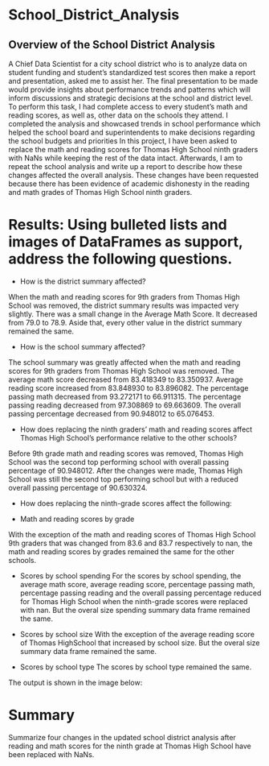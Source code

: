# School_District_Analysis

## Overview of the School District Analysis
A Chief Data Scientist for a city school district who is to analyze data on student funding and student’s standardized test scores then make a report and presentation, asked me to assist her. The final presentation to be made would provide insights about performance trends and patterns which will inform discussions and strategic decisions at the school and district level.
To perform this task, I had complete access to every student’s math and reading scores, as well as, other data on the schools they attend. I completed the analysis and showcased trends in school performance which helped the school board and superintendents to make decisions regarding the school budgets and priorities
In this project, I have been asked to replace the math and reading scores for Thomas High School ninth graders with NaNs while keeping the rest of the data intact. Afterwards, I am to repeat the school analysis and write up a report to describe how these changes affected the overall analysis. These changes have been requested because there has been evidence of academic dishonesty in the reading and math grades of Thomas High School ninth graders.

# Results: Using bulleted lists and images of DataFrames as support, address the following questions.
* How is the district summary affected?

 When the math and reading scores for 9th graders from Thomas High School was removed, the district summary results was impacted very slightly. There was a small change in the Average Math Score. It decreased from 79.0 to 78.9. Aside that, every other value in the district summary remained the same. 
 
* How is the school summary affected?

The school summary was greatly affected when the math and reading scores for 9th graders from Thomas High School was removed. The average math score decreased from 83.418349	  to 83.350937. Average reading score increased from 83.848930 to 83.896082. The percentage passing math decreased from 93.272171 to 66.911315. The percentage passing reading decreased from 97.308869 to 69.663609. The overall passing percentage decreased from 90.948012 to 65.076453.

* How does replacing the ninth graders’ math and reading scores affect Thomas High School’s performance relative to the other schools?

Before 9th grade math and reading scores was removed, Thomas High School was the second top performing school with overall passing percentage of 90.948012. After the changes were made, Thomas High School was still the second top performing school but with a reduced overall passing percentage of 90.630324.
  
* How does replacing the ninth-grade scores affect the following:
- Math and reading scores by grade

With the exception of the math and reading scores of Thomas High School 9th graders that was changed from  83.6 and 83.7 respectively to nan, the math and reading  scores by grades remained the same for the other schools.
  
- Scores by school spending
For the scores by school spending, the average math score, average reading score, percentage passing math, percentage passing reading and the overall passing percentage reduced for Thomas High School when the ninth-grade scores were replaced with nan. 
But the overal size spending summary data frame remained the same. 

-	Scores by school size
With the exception of the average reading score of Thomas HighSchool that increased by school size.
But the overal size summary data frame remained the same. 

-	Scores by school type
The scores by school type remained the same.

The output is shown in the image below:


# Summary
Summarize four changes in the updated school district analysis after reading and math scores for the ninth grade at Thomas High School have been replaced with NaNs.


